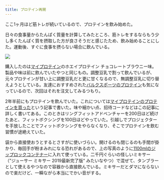 ```yaml
---
title: プロテイン再開
---
```

ここ1ヶ月ほど筋トレが続いているので、プロテインを飲み始めた。

日々の食事量からたんぱく質量を計算してみたところ、筋トレをするならもう少し多くたんぱく質を摂取した方が良さそうだと感じたため、飲み始めることにした。運動後、すぐに食事を摂らない場合に飲んでいる。

![](https://lh3.googleusercontent.com/docs/ADP-6oHO6Mh3aXebKZg1wEVRk93pWH526IviGLboHQ8IKlgkmp-EdxZ-jfHibpD4P0s8UT8o30tVeOC5K1uA0PaVMSJXQWwx5i3C5vroJiV1XSnv2eRqIXJi4lcK-iBzqp8Tr29QzGAVp-rl4dmqcJ2bkmvyVF8XAtY5UAe1Y2e0z0XUzWqhIbcg4mlhN91v84T20HIurCHsamqSomqHnTHwJZG9nUqLPQn4zLti-QnBy1qBpVDlXzBqKqyyFPB52nzRLD0AocIRHzYIeanUW6ZmP9EKTb0Sx8yKV1gC0MOOunxYkFf5BawdHYUu2voOy5NDwEJigk9XQieqVBCr2-6aMlP8-XY6dCTyKW1rFU07EvSLG4KF2I35fHA8gX1WRveqF1cgxURyV5G9T7JwIsZoaeqUZfq-ZZhlDDZhA6HgNXoz0cLstgbQHICrsHCM0XQHFExB2tT3FuHXlT-GFRL-TlRC1xd8www1cMQkHzg-RnQdeneL2h6RBzOzUc-b-8XltZkkvisHSahy_hcGxwT9etj8fWwcfpyZ36rG9dP36aKMjuF7YCB4Ijx5pazlDDil3fwBRhJGhFuKe5NRP5fwke9X3mvY5qZi7unUtlZERVORrhk9ddVffWaaK-gQvWcNAC6Bg_yxmRjraOwv4buMEPZC-HkOC5goDsg1mRvN5m2mGIvBC5SM2lMcMMeIllVL0I1yZJUNb1LN33jjsF2kjWIIFd1WigFJwNEd1aU-nmDHmA6IV_XPUxcnm_I5xnJqnvg6XQ0EeYcheZKUhL8vvvlnLxswHjppB8I_RMydtPFlvhjbiT-voMOEK78I_V4Kuk9DQDSL3T05Pc34Yd_AxE0MvmIFW46q21zoHyxPG9lHvnsbzWkRqfLpW-6Y-jDZ66PROHtABt_bwqRhTESYkvMSLX-J-qZMlWERoEXe2Lea5OOeNtmm9BCIbiYT-JQCIOyGFNs5RYQsV4lJEKDvuXVpBnNukjYNtuTfx1ok-qhy7zW8-oXPb_zjco-q3ZOkj_o0PLL9aalDK8n4VlP49iJNj-CcLzuHyPPx0JQcsKFwAjnl7zMJKIMOT7LO0BVc9RDStxUZPZSLZrdXi0Z7e3jEnTnXy8zoJq1HX3qYnPifGGQJ4f9_nTyXF-TXPkXqiRgtrV0tzZ1nbiGtKW5utjIQ0N3xJdTBk-wDeNvNO0zK6ghs7Y2vh4vBDWMugwShmoPBsBwGe93t1f-6_9f2fV6utgMPl2vRfg0JkqZuZ9JXLNMZ)

購入したのは[マイプロテイン](https://www.myprotein.jp/)のホエイプロテイン チョコレートブラウニー味。製品や味は前に飲んでいたやつと同じもの。調整豆乳で割って飲んでいるが、元々プロテインが甘い上に調整豆乳だと更に甘くなるので、無調整豆乳に切り替えようとしている。友達におすすめされた[バルクスポーツのプロテイン](https://www.amazon.co.jp/dp/B086JSPKT3)も気になっているので、次回はそれを注文してみるつもり。

2年半前にもプロテインを飲んでいた。これについては[マイプロテインのプロテインを買った](https://r7kamura.com/articles/2020-02-17-my-protein)という記事で書いた。味や細かい点、招待コードなどはこの記事に詳しく書いてある。このときはリングフィットアドベンチャーを200日ほど続けたあと、フィットボクシングを100日ほどやっていた。引越しでプロジェクターを手放したことでフィットボクシングをやらなくなり、そこでプロテインを飲む習慣が途絶えていた。

袋から直接使おうとするとさすがに使いづらい。開けるのも閉じるのも手間が掛かり、毎回手が粉まみれになる恐れがあるので、上の写真のように[1100mlのジップロックコンテナー](https://www.amazon.co.jp/dp/B01B7N6FXY)に入れて使っている。二千円ぐらいの怪しいミキサー（”ジューサー ミキサー 2019最新完了版“ みたいなやつ）で混ぜて、タンブラーとして使えるやつなので容器から直接飲んでいる。ミキサーだとダマにならないので楽だけど、一瞬ながら本当にでかい音がする。
